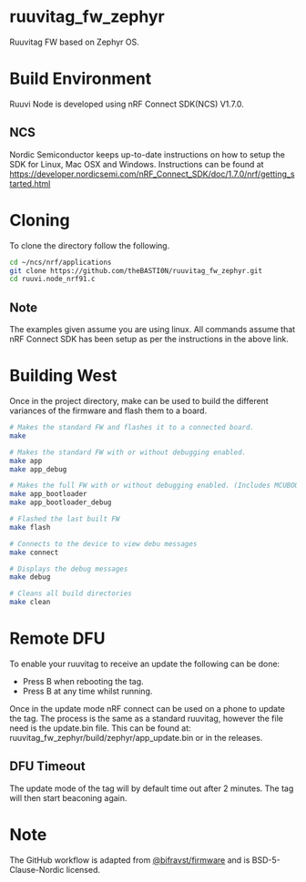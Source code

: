 # ruuvitag_fw_zephyr
Ruuvitag FW based on Zephyr OS.

# Build Environment
Ruuvi Node is developed using nRF Connect SDK(NCS) V1.7.0.

## NCS
Nordic Semiconductor keeps up-to-date instructions on how to setup the SDK for 
Linux, Mac OSX and Windows. Instructions can be found at https://developer.nordicsemi.com/nRF_Connect_SDK/doc/1.7.0/nrf/getting_started.html

# Cloning
To clone the directory follow the following.

```bash
cd ~/ncs/nrf/applications
git clone https://github.com/theBASTI0N/ruuvitag_fw_zephyr.git
cd ruuvi.node_nrf91.c
```

## Note 
The examples given assume you are using linux.
All commands assume that nRF Connect SDK has been setup as per the instructions in the above link.

# Building West
Once in the project directory, make can be used to build the different variances of the firmware and flash them to a board.

```bash
# Makes the standard FW and flashes it to a connected board.
make

# Makes the standard FW with or without debugging enabled.
make app
make app_debug

# Makes the full FW with or without debugging enabled. (Includes MCUBOOT)
make app_bootloader
make app_bootloader_debug

# Flashed the last built FW
make flash

# Connects to the device to view debu messages
make connect

# Displays the debug messages
make debug

# Cleans all build directories
make clean
```

# Remote DFU
To enable your ruuvitag to receive an update the following can be done:
- Press B when rebooting the tag.
- Press B at any time whilst running.

Once in the update mode nRF connect can be used on a phone to update the tag. The process is the same as a standard ruuvitag, however the file need is the update.bin file. This can be found at: ruuvitag_fw_zephyr/build/zephyr/app_update.bin or in the releases.

## DFU Timeout
The update mode of the tag will by default time out after 2 minutes. The tag will then start beaconing again.

# Note
The GitHub workflow is adapted from [@bifravst/firmware](https://github.com/bifravst/firmware) and is BSD-5-Clause-Nordic licensed.
